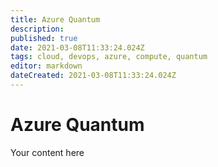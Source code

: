 ```yaml
---
title: Azure Quantum
description: 
published: true
date: 2021-03-08T11:33:24.024Z
tags: cloud, devops, azure, compute, quantum
editor: markdown
dateCreated: 2021-03-08T11:33:24.024Z
---
```


# Azure Quantum
Your content here
